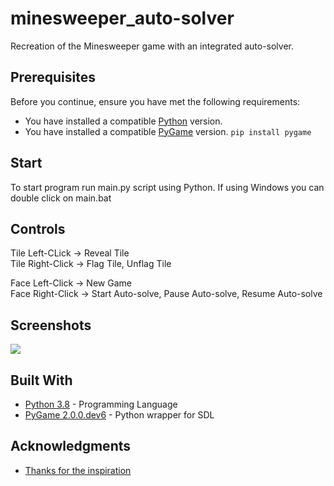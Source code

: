 # minesweeper_auto-solver
Recreation of the Minesweeper game with an integrated auto-solver.

## Prerequisites

Before you continue, ensure you have met the following requirements:

* You have installed a compatible [Python](https://www.python.org/downloads/) version.  
* You have installed a compatible [PyGame](https://pypi.org/project/pygame/) version. ```pip install pygame```

## Start

To start program run main.py script using Python. If using Windows you can double click on main.bat

## Controls

Tile Left-CLick  -> Reveal Tile  
Tile Right-Click -> Flag Tile, Unflag Tile

Face Left-Click  -> New Game  
Face Right-Click -> Start Auto-solve, Pause Auto-solve, Resume Auto-solve

## Screenshots

![](https://i.imgur.com/zikE15p.png)

## Built With

* [Python 3.8](https://www.python.org/) - Programming Language
* [PyGame 2.0.0.dev6](https://www.pygame.org/docs/) - Python wrapper for SDL

## Acknowledgments

* [Thanks for the inspiration](https://www.youtube.com/watch?v=cGUHehFGqBc)
